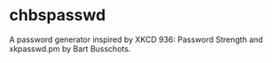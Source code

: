 chbspasswd
==========

A password generator inspired by XKCD 936: Password Strength and xkpasswd.pm by Bart Busschots.
